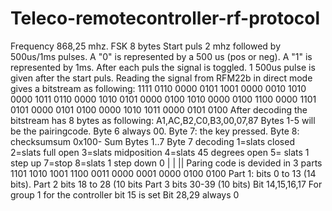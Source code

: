 # Teleco-remotecontroller-rf-protocol
Frequency 868,25 mhz.  FSK 8 bytes
Start puls 2 mhz followed by 500us/1ms pulses. A "0" is represented by a 500 us (pos or neg). A "1" is represented by 1ms. 
After each puls the signal is toggled. 1 500us pulse is given after the start puls.
Reading the signal from RFM22b in direct mode gives a bitstream as following:
1111 0110 0000 0101 1001 0000 0010 1010 0000 1011 0110 0000 1010 0101 0000 0100 1010 0000 0100 1100 0000 1101 0101 0000 0101 0100 0000 1010 1011 0000 0101 0100
After decoding the bitstream has 8 bytes as following: A1,AC,B2,C0,B3,00,07,87
Bytes 1-5 will be the pairingcode. Byte 6 always 00. Byte 7: the key pressed. Byte 8: checksumsum 0x100- Sum Bytes 1..7
Byte 7 decoding
1=slats closed
2=slats full open
3=slats midposition
4=slats 45 degrees open
5= slats 1 step up
7=stop
8=slats 1 step down               0                |   |             ||
Paring code is devided in 3 parts 1101 1010 1001 1100 0011 0000 0001 0000 0100 0100
Part 1: bits 0 to 13 (14 bits). 
Part 2 bits 18 to 28 (10 bits
Part 3 bits 30-39 (10 bits)
Bit 14,15,16,17 For group 1 for the controller bit 15 is set
Bit 28,29 always 0
